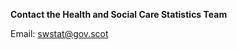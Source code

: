 **Contact the Health and Social Care Statistics Team**

Email: [swstat@gov.scot](mailto:swstat@gov.scot)
